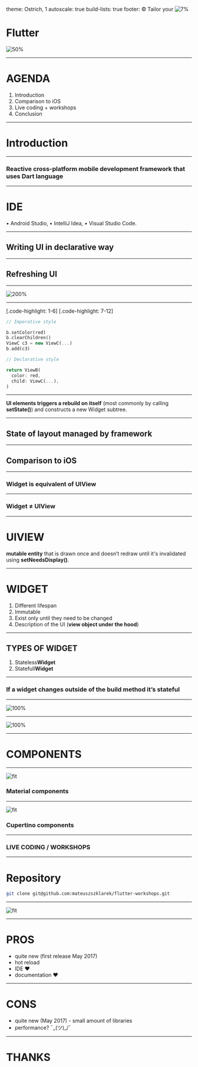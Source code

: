 theme: Ostrich, 1
autoscale: true
build-lists: true
footer: © Tailor your ![7%](images/swift_logo.png)


# Flutter
![50%](images/flutter.png)

---

# AGENDA

1. Introduction
2. Comparison to iOS
3. Live coding + workshops
4. Conclusion

---

# Introduction

---

### Reactive cross-platform mobile development framework that uses Dart language

---

# **IDE**

• Android Studio, 
• IntelliJ Idea,
• Visual Studio Code.

---

## Writing UI in **declarative** way

---

## Refreshing UI

---

![200%](images/declarative_ui.png)

---

[.code-highlight: 1-6]
[.code-highlight: 7-12]


```dart
// Imperative style

b.setColor(red)
b.clearChildren()
ViewC c3 = new ViewC(...)
b.add(c3)

// Declarative style

return ViewB(
  color: red,
  child: ViewC(...),
)
```
---

**UI elements triggers a rebuild on itself** (most commonly by calling **setState()**) and constructs a new Widget subtree.

---

## State of layout managed by **framework**

---

## Comparison to **iOS**

---

### **Widget** is equivalent of **UIView**

---

### **Widget** ≠ **UIView**

---

# **UIVIEW**

**mutable entity** that is drawn once and doesn’t redraw until it's invalidated using **setNeedsDisplay()**.

---

# **WIDGET**

1. Different lifespan
2. Immutable
3. Exist only until they need to be changed
4. Description of the UI (**view object under the hood**)

---

## **TYPES OF WIDGET**

1. Stateless**Widget**
2. Statefull**Widget**

---

### If a widget changes outside of the build method **it’s stateful**

---

![100%](images/parent_1.png)

---

![100%](images/parent_2.png)

---

# COMPONENTS

---

![fit](images/material.png) 
### Material components

---

![fit](images/cupertino.png) 
### Cupertino components

---

### LIVE CODING / WORKSHOPS

---

# Repository
```sh
git clone git@github.com:mateuszszklarek/flutter-workshops.git
```

---

![fit](images/quick_assist.png)

---

# PROS

+ quite new (first release May 2017)
+ hot reload
+ IDE ❤️
+ documentation ❤️

---

# CONS

- quite new (May 2017) - small amount of libraries
- performance? ¯\_(ツ)_/¯

---

# THANKS
